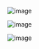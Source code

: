 ![image](https://user-images.githubusercontent.com/97594112/193998443-55ccb300-a8ce-4e9f-842a-ab5a4319bebb.png)

![image](https://user-images.githubusercontent.com/97594112/193994602-1b80e377-e81c-4766-b13e-ad14309fb6b6.png)

![image](https://user-images.githubusercontent.com/97594112/195780663-1410baef-11c7-4bb0-a808-3fc7db1d4588.png)
